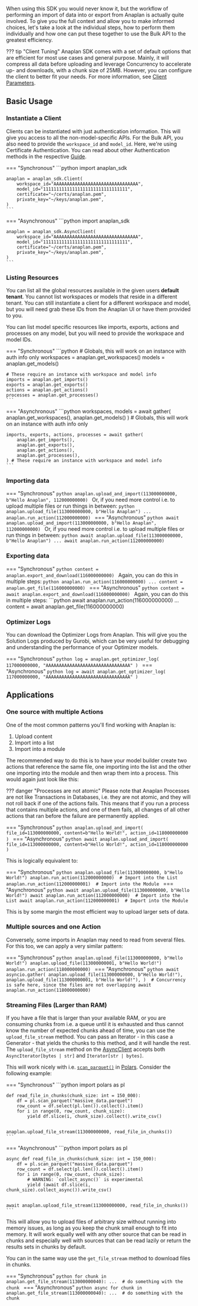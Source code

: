 When using this SDK you would never know it, but the workflow of performing an import of data into or export from
Anaplan is actually quite involved. To give you the full context and allow you to make informed choices, let's take a
look at the individual steps, how to perform them individually and how one can put these together to use the Bulk API to
the greatest efficiency.

??? tip "Client Tuning"
    Anaplan SDK comes with a set of default options that are efficient for most use cases and general purpose. Mainly, it
    will compress all data before uploading and leverage Concurrency to accelerate up- and downloads, with a chunk size of 25MB.
    However, you can configure the client to better fit your needs. For more information,
    see [Client Parameters](../api/sync/sync_client.md#anaplan_sdk.Client.__init__).

## Basic Usage

### Instantiate a Client

Clients can be instantiated with just authentication information. This will give you access to all the 
non-model-specific APIs. For the Bulk API, you also need to provide the `workspace_id` and `model_id`. Here, we're 
using Certificate Authentication. You can read about other Authentication methods in the respective 
[Guide](authentication.md).

=== "Synchronous"
    ```python
    import anaplan_sdk

    anaplan = anaplan_sdk.Client(
        workspace_id="AAAAAAAAAAAAAAAAAAAAAAAAAAAAAAAA",
        model_id="11111111111111111111111111111111",
        certificate="~/certs/anaplan.pem",
        private_key="~/keys/anaplan.pem",
    )
    ```
=== "Asynchronous"
    ```python
    import anaplan_sdk

    anaplan = anaplan_sdk.AsyncClient(
        workspace_id="AAAAAAAAAAAAAAAAAAAAAAAAAAAAAAAA",
        model_id="11111111111111111111111111111111",
        certificate="~/certs/anaplan.pem",
        private_key="~/keys/anaplan.pem",
    )
    ```
### Listing Resources

You can list all the global resources available in the given users **default tenant**. You cannot list workspaces or 
models that reside in a different tenant. You can still instantiate a client for a different workspace and model, but 
you will need grab these IDs from the Anaplan UI or have them provided to you.

You can list model specific resources like imports, exports, actions and processes on any model, but you will need to
provide the workspace and model IDs.


=== "Synchronous"
    ```python
    # Globals, this will work on an instance with auth info only
    workspaces = anaplan.get_workspaces()
    models = anaplan.get_models()
    
    # These require an instance with workspace and model info
    imports = anaplan.get_imports()
    exports = anaplan.get_exports()
    actions = anaplan.get_actions()
    processes = anaplan.get_processes()
    ```
=== "Asynchronous"
    ```python
    workspaces, models = await gather(
        anaplan.get_workspaces(), anaplan.get_models()
    ) # Globals, this will work on an instance with auth info only
    
    imports, exports, actions, processes = await gather(
        anaplan.get_imports(),
        anaplan.get_exports(),
        anaplan.get_actions(),
        anaplan.get_processes(),
    ) # These require an instance with workspace and model info
    ```

### Importing data

=== "Synchronous"
    ```python
    anaplan.upload_and_import(113000000000, b"Hello Anaplan", 112000000000)
    ```
    Or, if you need more control i.e. to upload multiple files or run things in between:
    ```python
    anaplan.upload_file(113000000000, b"Hello Anaplan")
    ...
    anaplan.run_action(112000000000)
    ```
=== "Asynchronous"
    ```python
    await anaplan.upload_and_import(113000000000, b"Hello Anaplan", 112000000000)
    ```
    Or, if you need more control i.e. to upload multiple files or run things in between:
    ```python
    await anaplan.upload_file(113000000000, b"Hello Anaplan")
    ...
    await anaplan.run_action(112000000000)
    ```

### Exporting data

=== "Synchronous"
    ```python
    content = anaplan.export_and_download(116000000000)
    ```
    Again, you can do this in multiple steps:
    ```python
    anaplan.run_action(116000000000)
    ...
    content = anaplan.get_file(116000000000)
    ```
=== "Asynchronous"
    ```python
    content = await anaplan.export_and_download(116000000000)
    ```
    Again, you can do this in multiple steps:
    ```python
    await anaplan.run_action(116000000000)
    ...
    content = await anaplan.get_file(116000000000)


### Optimizer Logs

You can download the Optimizer Logs from Anaplan. This will give you the Solution Logs produced by Gurobi, which can be
very useful for debugging and understanding the performance of your Optimizer models.

=== "Synchronous"
    ```python
    log = anaplan.get_optimizer_log(
        117000000000, "AAAAAAAAAAAAAAAAAAAAAAAAAAAAAAAA"
    )
    ```
=== "Asynchronous"
    ```python
    log = await anaplan.get_optimizer_log(
        117000000000, "AAAAAAAAAAAAAAAAAAAAAAAAAAAAAAAA"
    )
    ```

## Applications

### One source with multiple Actions

One of the most common patterns you'll find working with Anaplan is:

1. Upload content
2. Import into a list
3. Import into a module

The recommended way to do this is to have your model builder create two actions that reference the same file, one
importing into the list and the other one importing into the module and then wrap them into a process. This would again
just look like this:

??? danger "Processes are not atomic"
    Please note that Anaplan Processes are not like Transactions in Databases, i.e. they are not atomic, and they will
    not roll back if one of the actions fails. This means that if you run a process that contains multiple actions, and
    one of them fails, all changes of all other actions that ran before the failure are permanently applied.

=== "Synchronous"
    ```python
    anaplan.upload_and_import(
        file_id=113000000000, content=b"Hello World!", action_id=118000000000
    )
    ```
=== "Asynchronous"
    ```python
    await anaplan.upload_and_import(
        file_id=113000000000, content=b"Hello World!", action_id=118000000000
    )
    ```

This is logically equivalent to:

=== "Synchronous"
    ```python
    anaplan.upload_file(113000000000, b"Hello World!")
    anaplan.run_action(112000000000)  # Import into the List
    anaplan.run_action(112000000001)  # Import into the Module
    ```
=== "Asynchronous"
    ```python
    await anaplan.upload_file(113000000000, b"Hello World!")
    await anaplan.run_action(112000000000)  # Import into the List
    await anaplan.run_action(112000000001)  # Import into the Module
    ```

This is by some margin the most efficient way to upload larger sets of data.

### Multiple sources and one Action

Conversely, some imports in Anaplan may need to read from several files. For this too, we can apply a very similar
pattern:

=== "Synchronous"
    ```python
    anaplan.upload_file(113000000000, b"Hello World!")
    anaplan.upload_file(113000000001, b"Hello World!")
    anaplan.run_action(118000000000)
    ```
=== "Asynchronous"
    ```python
    await asyncio.gather(
        anaplan.upload_file(113000000000, b"Hello World!"),
        anaplan.upload_file(113000000001, b"Hello World!"),
    )  # Concurrency is safe here, since the files are not overlapping
    await anaplan.run_action(118000000000)
    ```

### Streaming Files (Larger than RAM)

If you have a file that is larger than your available RAM, or you are consuming chunks from i.e. a queue until it is
exhausted and thus cannot know the number of expected chunks ahead of time, you can use the `upload_file_stream` method.
You can pass an Iterator - in this case a Generator - that yields the chunks to this method, and it will handle the
rest. The `upload_file_stream` method on the [AsyncClient](../api/async/async_client.md#anaplan_sdk.AsyncClient.upload_file_stream)
accepts both `AsyncIterator[bytes | str]` and `Iterator[str | bytes]`.

This will work nicely with i.e. [`scan_parquet()`](https://docs.pola.rs/user-guide/io/parquet/#scan)
in [Polars](https://docs.pola.rs/). Consider the following example:

=== "Synchronous"
    ```python
    import polars as pl
    
    
    def read_file_in_chunks(chunk_size: int = 150_000):
        df = pl.scan_parquet("massive_data.parquet")
        row_count = df.select(pl.len()).collect().item()
        for i in range(0, row_count, chunk_size):
            yield df.slice(i, chunk_size).collect().write_csv()
    
    
    anaplan.upload_file_stream(113000000000, read_file_in_chunks())
    ```
=== "Asynchronous"
    ```python
    import polars as pl
    
    
    async def read_file_in_chunks(chunk_size: int = 150_000):
        df = pl.scan_parquet("massive_data.parquet")
        row_count = df.select(pl.len()).collect().item()
        for i in range(0, row_count, chunk_size):
            # WARNING: `collect_async()` is experimental
            yield (await df.slice(i, chunk_size).collect_async()).write_csv()
    
    
    await anaplan.upload_file_stream(113000000000, read_file_in_chunks())
    ```

This will allow you to upload files of arbitrary size without running into memory issues, as long as you keep the chunk
small enough to fit into memory. It will work equally well with any other source that can be read in chunks and
especially well with sources that can be read lazily or return the results sets in chunks by default.

You can in the same way use the `get_file_stream` method to download files in chunks.

=== "Synchronous"
    ```python
    for chunk in anaplan.get_file_stream(113000000040):
        ...  # do something with the chunk
    ```
=== "Asynchronous"
    ```python
    async for chunk in anaplan.get_file_stream(113000000040):
        ...  # do something with the chunk
    ```
